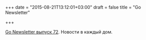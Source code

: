 +++
date = "2015-08-21T13:12:01+03:00"
draft = false
title = "Go Newsletter"

+++

<p><a href="http://golangweekly.com/issues/72">Go Newsletter выпуск 72</a>. Новости в каждый дом.</p>

